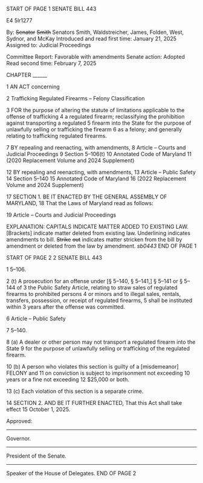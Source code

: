 START OF PAGE 1
SENATE BILL 443

E4 5lr1277

By: ~~Senator~~ ~~Smith~~ Senators Smith, Waldstreicher, James, Folden, West, Sydnor,
and McKay
Introduced and read first time: January 21, 2025
Assigned to: Judicial Proceedings

Committee Report: Favorable with amendments
Senate action: Adopted
Read second time: February 7, 2025

CHAPTER ______

1 AN ACT concerning

2 Trafficking Regulated Firearms – Felony Classification

3 FOR the purpose of altering the statute of limitations applicable to the offense of trafficking
4 a regulated firearm; reclassifying the prohibition against transporting a regulated
5 firearm into the State for the purpose of unlawfully selling or trafficking the firearm
6 as a felony; and generally relating to trafficking regulated firearms.

7 BY repealing and reenacting, with amendments,
8 Article – Courts and Judicial Proceedings
9 Section 5–106(t)
10 Annotated Code of Maryland
11 (2020 Replacement Volume and 2024 Supplement)

12 BY repealing and reenacting, with amendments,
13 Article – Public Safety
14 Section 5–140
15 Annotated Code of Maryland
16 (2022 Replacement Volume and 2024 Supplement)

17 SECTION 1. BE IT ENACTED BY THE GENERAL ASSEMBLY OF MARYLAND,
18 That the Laws of Maryland read as follows:

19 Article – Courts and Judicial Proceedings

EXPLANATION: CAPITALS INDICATE MATTER ADDED TO EXISTING LAW.
[Brackets] indicate matter deleted from existing law.
Underlining indicates amendments to bill.
~~Strike~~ ~~out~~ indicates matter stricken from the bill by amendment or deleted from the law by
amendment. *sb0443*
END OF PAGE 1

START OF PAGE 2
2 SENATE BILL 443

1 5–106.

2 (t) A prosecution for an offense under [§ 5–140, § 5–141,] § 5–141 or § 5–144 of
3 the Public Safety Article, relating to straw sales of regulated firearms to prohibited persons
4 or minors and to illegal sales, rentals, transfers, possession, or receipt of regulated firearms,
5 shall be instituted within 3 years after the offense was committed.

6 Article – Public Safety

7 5–140.

8 (a) A dealer or other person may not transport a regulated firearm into the State
9 for the purpose of unlawfully selling or trafficking of the regulated firearm.

10 (b) A person who violates this section is guilty of a [misdemeanor] FELONY and
11 on conviction is subject to imprisonment not exceeding 10 years or a fine not exceeding
12 $25,000 or both.

13 (c) Each violation of this section is a separate crime.

14 SECTION 2. AND BE IT FURTHER ENACTED, That this Act shall take effect
15 October 1, 2025.

Approved:

________________________________________________________________________________
Governor.

________________________________________________________________________________
President of the Senate.

________________________________________________________________________________
Speaker of the House of Delegates.
END OF PAGE 2